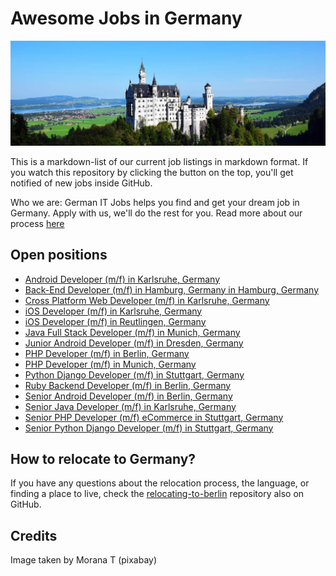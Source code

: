 # Awesome Jobs in Germany

![Neuschwanstein castle](neuschwanstein-in-germany.jpg)

This is a markdown-list of our current job listings in markdown format. If you watch this repository by clicking the button on the top, you'll get notified of new jobs inside GitHub.

Who we are: German IT Jobs helps you find and get your dream job in Germany. Apply with us, we'll do the rest for you. Read more about our process [here](http://www.germanitjobs.com/easy-job-application-process/)

## Open positions
* [Android Developer (m/f) in Karlsruhe, Germany](http://germanitjobs.com/job/android-developer-mf)
* [Back-End Developer (m/f) in Hamburg, Germany in Hamburg, Germany](http://germanitjobs.com/job/back-end-developer-mf-hamburg-germany)
* [Cross Platform Web Developer (m/f) in Karlsruhe, Germany](http://germanitjobs.com/job/cross-platform-web-developer-mf)
* [iOS Developer (m/f) in Karlsruhe, Germany](http://germanitjobs.com/job/ios-developer-mf-2)
* [iOS Developer (m/f) in Reutlingen, Germany](http://germanitjobs.com/job/ios-developer-mf)
* [Java Full Stack Developer (m/f) in Munich, Germany](http://germanitjobs.com/job/java-full-stack-developer-mf)
* [Junior Android Developer (m/f) in Dresden, Germany](http://germanitjobs.com/job/junior-android-developer-mf)
* [PHP Developer (m/f) in Berlin, Germany](http://germanitjobs.com/job/php-developer-mf)
* [PHP Developer (m/f) in Munich, Germany](http://germanitjobs.com/job/php-developer-mf-2)
* [Python Django Developer (m/f) in Stuttgart, Germany](http://germanitjobs.com/job/python-django-developer-mf)
* [Ruby Backend Developer (m/f) in Berlin, Germany](http://germanitjobs.com/job/ruby-beckend-developer-mf)
* [Senior Android Developer (m/f) in Berlin, Germany](http://germanitjobs.com/job/senior-android-developer-mf)
* [Senior Java Developer (m/f) in Karlsruhe, Germany](http://germanitjobs.com/job/senior-java-developer-mf)
* [Senior PHP Developer (m/f) eCommerce in Stuttgart, Germany](http://germanitjobs.com/job/senior-php-developer-mf-ecommerce)
* [Senior Python Django Developer (m/f) in Stuttgart, Germany](http://germanitjobs.com/job/senior-python-django-developer-mf)

## How to relocate to Germany?
If you have any questions about the relocation process, the language, or finding a place to live, check the [relocating-to-berlin](https://github.com/azproduction/relocating-to-berlin) repository also on GitHub.

## Credits
Image taken by Morana T (pixabay)